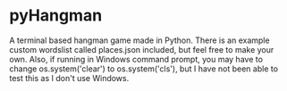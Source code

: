 # pyHangman
A terminal based hangman game made in Python.
There is an example custom wordslist called places.json included, but feel free to make your own.
Also, if running in Windows command prompt, you may have to change os.system('clear') to os.system('cls'), but I have not been able to test this as I don't use Windows.
